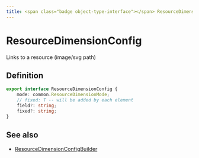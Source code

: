 ```yaml
---
title: <span class="badge object-type-interface"></span> ResourceDimensionConfig
---
```

# <span class="badge object-type-interface"></span> ResourceDimensionConfig

Links to a resource (image/svg path)

## Definition

```typescript
export interface ResourceDimensionConfig {
	mode: common.ResourceDimensionMode;
	// fixed: T -- will be added by each element
	field?: string;
	fixed?: string;
}

```
## See also

 * <span class="badge builder"></span> [ResourceDimensionConfigBuilder](./builder-ResourceDimensionConfigBuilder.md)

